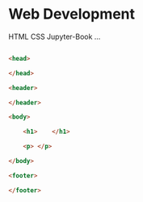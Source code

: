 # Web Development

HTML CSS Jupyter-Book ...

```html

<head>

</head>

<header>

</header>

<body>

	<h1>	</h1>

	<p>	</p>

</body>

<footer>

</footer>

```